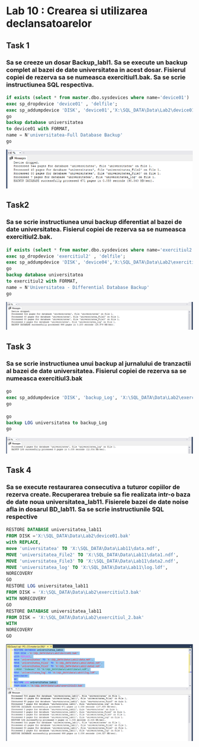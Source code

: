 # Lab 10 : Crearea si utilizarea declansatoarelor

## Task 1
### Sa se creeze un dosar Backup_labl1. Sa se execute un backup complet al bazei de date universitatea in acest dosar. Fisierul copiei de rezerva sa se numeasca exercitiul1.bak. Sa se scrie instructiunea SQL respectiva.

```SQL
if exists (select * from master.dbo.sysdevices where name='device01')
exec sp_dropdevice 'device01' , 'delfile';
exec sp_addumpdevice 'DISK', 'device01','X:\SQL_DATA\Data\Lab2\device01.bak'
go 
backup database universitatea
to device01 with FORMAT,
name = N'universitatea-Full Database Backup'
go
```
![task1](task1.png)

## Task2 
### Sa se scrie instructiunea unui backup diferentiat al bazei de date universitatea. Fisierul copiei de rezerva sa se numeasca exercitiul2.bak.

```SQL
if exists (select * from master.dbo.sysdevices where name='exercitiul2')
exec sp_dropdevice 'exercitiul2' , 'delfile';
exec sp_addumpdevice 'DISK', 'device04','X:\SQL_DATA\Data\Lab2\exercitiul2.bak'
go 
backup database universitatea
to exercitiul2 with FORMAT,
name = N'Universitatea - Differential Database Backup'
go
```
![task2](task2.png)

## Task 3
### Sa se scrie instructiunea unui backup al jurnalului de tranzactii al bazei de date universitatea. Fisierul copiei de rezerva sa se numeasca exercitiul3.bak

```SQL
go
exec sp_addumpdevice 'DISK', 'backup_Log', 'X:\SQL_DATA\Data\Lab2\exercitiul3.bak'
go 

go
backup LOG universitatea to backup_Log
go
```
![task3](task3.png)

## Task 4 
### Sa se execute restaurarea consecutiva a tuturor copiilor de rezerva create. Recuperarea trebuie sa fie realizata intr-o baza de date noua universitatea_lab11. Fisierele bazei de date noise afla in dosarul BD_lab11. Sa se scrie instructiunile SQL respective 

```SQL
RESTORE DATABASE universitatea_lab11
FROM DISK ='X:\SQL_DATA\Data\Lab2\device01.bak'
with REPLACE,
move 'universitatea' TO 'X:\SQL_DATA\Data\Lab11\data.mdf',
MOVE 'universitatea_File2' TO 'X:\SQL_DATA\Data\Lab11\data1.ndf',
MOVE 'universitatea_File3' TO 'X:\SQL_DATA\Data\Lab11\data2.ndf',
MOVE 'universitatea_log' TO 'X:\SQL_DATA\Data\Lab11\log.ldf',
NORECOVERY
GO
RESTORE LOG universitatea_lab11
FROM DISK = 'X:\SQL_DATA\Data\Lab2\exercitiul3.bak'
WITH NORECOVERY
GO
RESTORE DATABASE universitatea_lab11
FROM DISK = 'X:\SQL_DATA\Data\Lab2\exercitiul_2.bak'
WITH 
NORECOVERY
GO
```
![task4](task4.png)

